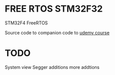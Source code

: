 FREE RTOS STM32F32
==========================

STM32F4 
FreeRTOS

Source code to companion code to [udemy course]()

TODO
============================

System view Segger
additions more addtions

